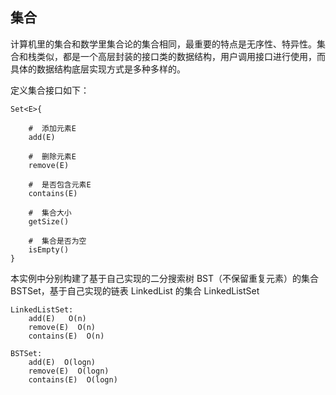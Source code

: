 ## 集合

计算机里的集合和数学里集合论的集合相同，最重要的特点是无序性、特异性。集合和栈类似，都是一个高层封装的接口类的数据结构，用户调用接口进行使用，而具体的数据结构底层实现方式是多种多样的。

定义集合接口如下：

```
Set<E>{
    
    #  添加元素E
    add(E)
    
    #  删除元素E
    remove(E)
    
    #  是否包含元素E
    contains(E)
    
    #  集合大小
    getSize()
    
    #  集合是否为空
    isEmpty()
}
```

本实例中分别构建了基于自己实现的二分搜索树 BST（不保留重复元素）的集合 BSTSet，基于自己实现的链表 LinkedList 的集合 LinkedListSet

```
LinkedListSet:
    add(E)   O(n)
    remove(E)  O(n)
    contains(E)  O(n)
    
BSTSet:
    add(E)  O(logn)
    remove(E)  O(logn)
    contains(E)  O(logn)
```